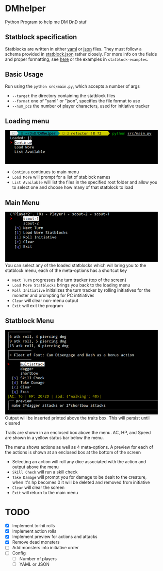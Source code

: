 # DMhelper
Python Program to help me DM DnD stuf

## Statblock specification
Statblocks are written in either [yaml](https://yaml.org/) or [json](https://www.json.org/json-en.html) files.
They must follow a schema provided in [statblock.json](statblock.json) rather closely. For more info on the fields
and proper formatting, see [here](docs/schema.md) or the examples in `statblock-examples`.

## Basic Usage
Run using the `python src/main.py`, which accepts a number of args
- `--target` the directory containing the statblock files
- `--format` one of "yaml" or "json", specifies the file format to use
- `--num_pcs` the number of player characters, used for initiative tracker

## Loading menu
![loading menu image](docs/loading-menu.png)
- `Continue` continues to main menu
- `Load More` will prompt for a list of stablock names
- `List Available` will list the files in the specified root folder and allow you to select one and choose how many of that statblock to load

## Main Menu
![main menu image](docs/main-menu.png)
You can select any of the loaded statblocks which will bring you to the statblock menu,
each of the meta-options has a shortcut key
- `Next Turn` progresses the turn tracker (top of the screen)
- `Load More Statblocks` brings you back to the loading menu
- `Roll Initiative` initializes the turn tracker by rolling initiatives for the monster and prompting for PC intitiatives
- `Clear` will clear non-menu output
- `Exit` will exit the program


## Statblock Menu
![statblock menu](docs/statblock-menu.png)
Output will be inserted printed above the traits box. This will persist until cleared

Traits are shown in an enclosed box above the menu. AC, HP, and Speed are shown in a yellow status bar below the menu.

The menu shows actions as well as 4 meta-options. A preview for each of the actions is shown at an enclosed box at the bottom of the screen
- Selecting an action will roll any dice associated with the action and output above the menu
- `Skill Check` will run a skill check
- `Take Damage` will prompt you for damage to be dealt to the creature, when it's hp becomes 0 it will be deleted and removed from initiative
- `Clear` will clear the screen
- `Exit` will return to the main menu

# TODO
- [x] Implement to-hit rolls
- [x] Implement action rolls
- [x] Implement preview for actions and attacks
- [x] Remove dead monsters
- [ ] Add monsters into initiative order
- [ ] Config
  - [ ] Number of players
  - [ ] YAML or JSON
